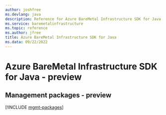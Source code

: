 ```yaml
---
author: joshfree
ms.devlang: java
description: Reference for Azure BareMetal Infrastructure SDK for Java
ms.service: baremetalinfrastructure
ms.topic: reference
ms.author: jfree
title: Azure BareMetal Infrastructure SDK for Java
ms.data: 09/22/2022
---
```

# Azure BareMetal Infrastructure SDK for Java - preview

## Management packages - preview
[!INCLUDE [mgmt-packages](baremetal-infrastructure-mgmt-index.md)]